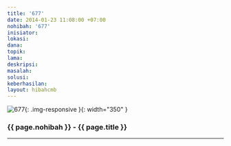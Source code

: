 ```yaml
---
title: '677'
date: 2014-01-23 11:08:00 +07:00
nohibah: '677'
inisiator:
lokasi:
dana:
topik:
lama:
deskripsi:
masalah:
solusi:
keberhasilan:
layout: hibahcmb
---
```


![677](/static/img/hibahcmb/677.png){: .img-responsive }{: width="350" }

### {{ page.nohibah }} - {{ page.title }}

---
